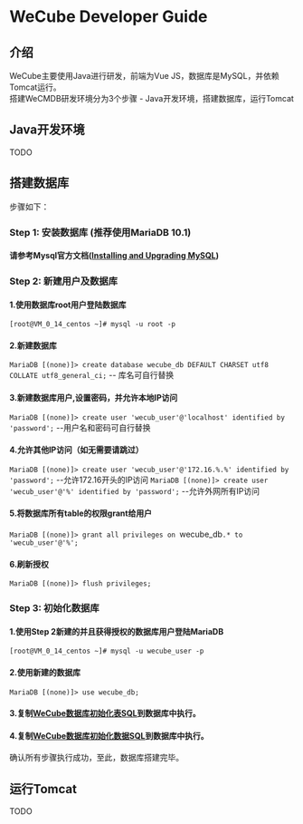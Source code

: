 # WeCube Developer Guide

## 介绍
WeCube主要使用Java进行研发，前端为Vue JS，数据库是MySQL，并依赖Tomcat运行。<br>
搭建WeCMDB研发环境分为3个步骤 - Java开发环境，搭建数据库，运行Tomcat <br>
## Java开发环境
TODO<br>
## 搭建数据库
步骤如下：
### Step 1: 安装数据库 (推荐使用MariaDB 10.1)
#### 请参考Mysql官方文档([Installing and Upgrading MySQL](https://dev.mysql.com/doc/refman/8.0/en/installing.html))<br>
### Step 2: 新建用户及数据库
#### 1.使用数据库root用户登陆数据库
`[root@VM_0_14_centos ~]# mysql -u root -p`
#### 2.新建数据库
`MariaDB [(none)]> create database wecube_db DEFAULT CHARSET utf8 COLLATE utf8_general_ci;` -- 库名可自行替换
#### 3.新建数据库用户,设置密码，并允许本地IP访问
`MariaDB [(none)]> create user 'wecub_user'@'localhost' identified by 'password';` --用户名和密码可自行替换
#### 4.允许其他IP访问（如无需要请跳过）
`MariaDB [(none)]> create user 'wecub_user'@'172.16.%.%' identified by 'password';` --允许172.16开头的IP访问
`MariaDB [(none)]> create user 'wecub_user'@'%' identified by 'password';` --允许外网所有IP访问
#### 5.将数据库所有table的权限grant给用户
`MariaDB [(none)]> grant all privileges on `wecube_db`.* to 'wecub_user'@'%';` 
#### 6.刷新授权
`MariaDB [(none)]> flush privileges;`
### Step 3: 初始化数据库
#### 1.使用Step 2新建的并且获得授权的数据库用户登陆MariaDB
`[root@VM_0_14_centos ~]# mysql -u wecube_user -p`
#### 2.使用新建的数据库
`MariaDB [(none)]> use wecube_db;`
#### 3.复制[WeCube数据库初始化表SQL](https://github.com/WeBankPartners/wecube-platform/blob/master/wecube-core/src/main/resources/database/01.wecube.schema.sql)到数据库中执行。
#### 4.复制[WeCube数据库初始化数据SQL](https://github.com/WeBankPartners/wecube-platform/blob/master/wecube-core/src/main/resources/database/02.wecube.system.data.sql)到数据库中执行。

确认所有步骤执行成功，至此，数据库搭建完毕。

## 运行Tomcat
TODO
